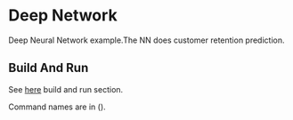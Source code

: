 # Deep Network

Deep Neural Network example.The NN does customer retention prediction.

## Build And Run

See [here](../README.md) build and run section.

Command names are in ().
